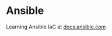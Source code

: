 # Ansible

Learning Ansible IaC at [docs.ansible.com](https://docs.ansible.com/ansible/latest/getting_started/index.html)
